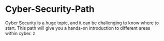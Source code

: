# Cyber-Security-Path
Cyber Security is a huge topic, and it can be challenging to know where to start. This path will give you a hands-on introduction to different areas within cyber.
z
